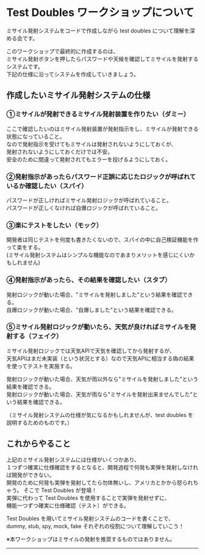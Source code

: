 # Test Doubles ワークショップについて
ミサイル発射システムをコードで作成しながら test doubles について理解を深める会です。

このワークショップで最終的に作成するのは、  
ミサイル発射ボタンを押したらパスワードや天候を確認してミサイルを発射するシステムです。  
下記の仕様に沿ってシステムを作成していきましょう。

## 作成したいミサイル発射システムの仕様  
### ①ミサイルが発射できるミサイル発射装置を作りたい（ダミー）  
ここで確認したいのはミサイル発射装置が発射指示をし、ミサイルが発射できる状態になっていること。  
なので発射指示を受けてもミサイルは発射されないようにしておくが、  
発射されないようにしておくだけでは不安。  
安全のために間違って発射されてもエラーを投げるようにしておく。  

### ②発射指示があったらパスワード正誤に応じたロジックが呼ばれているか確認したい（スパイ）  
パスワードが正しければミサイル発射ロジックが呼ばれていること。  
パスワードが正しくなければ自爆ロジックが呼ばれていること。  

### ③楽にテストをしたい（モック）  
開発者は同じテストを何度も書きたくないので、スパイの中に自己検証機能を作って楽をする。  
(ミサイル発射システムはシンプルな機能なのであまりメリットを感じにくいかもしれません)

### ④発射指示があったら、その結果を確認したい（スタブ）  
発射ロジックが動いた場合、"ミサイルを発射しました"という結果を確認できる。  
自爆ロジックが動いた場合、"自爆しました"という結果を確認できる。  

### ⑤ミサイル発射ロジックが動いたら、天気が良ければミサイルを発射する（フェイク）  
ミサイル発射ロジックでは天気APIで天気を確認してから発射するが、  
天気APIはまだ未実装（という状況とする）なので天気APIに相当する偽の結果を使ってテストを実施する。  

発射ロジックが動いた場合、天気が雨以外なら"ミサイルを発射しました"という結果を確認できる。  
発射ロジックが動いた場合、天気が雨なら"ミサイルを発射出来ませんでした"という結果を確認できる。  

（ミサイル発射システムの仕様が気になるかもしれませんが、test doubles を説明するためのものです。）  

## これからやること
上記のミサイル発射システムには仕様がいくつかあり、  
１つずつ確実に仕様確認をするとなると、開発過程で何発も実弾を発射しなければ開発ができない。  
開発のために何発も実弾を発射してたら勿体無いし、アメリカとかから怒られちゃう。
そこで Test Doubles が登場！  
実弾に代わって Test Doubles を使用することで実弾を発射せずに、  
機能一つずつ確実に仕様確認（テスト）ができる。  

Test Doubles を用いてミサイル発射システムのコードを書くことで、  
dummy, stub, spy, mock, fake それぞれの役割について理解していこう！  

※本ワークショップはミサイルの発射を推奨するものではありません。
***


